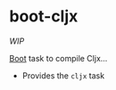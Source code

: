 # boot-cljx

*WIP*

[Boot](https://github.com/boot-clj/boot) task to compile Cljx...

* Provides the `cljx` task
